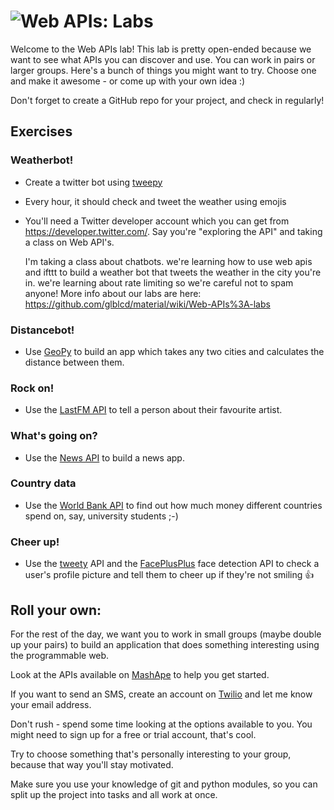 # ![Web APIs: Labs](../blob/master/assets/img/GC_Logo_artwork_RGB-LOGO_colour_SMALL.png?raw=true) 

Welcome to the Web APIs lab! This lab is pretty open-ended because we want to see what APIs you can discover and use. You can work in pairs or larger groups. Here's a bunch of things you might want to try. Choose one and make it awesome - or come up with your own idea :)

Don't forget to create a GitHub repo for your project, and check in regularly!

## Exercises

### Weatherbot!
* Create a twitter bot using [tweepy](http://www.tweepy.org/)
* Every hour, it should check and tweet the weather using emojis
* You'll need a Twitter developer account which you can get from https://developer.twitter.com/. Say you're "exploring the API" and taking a class on Web API's.

    I'm taking a class about chatbots. we're learning how to use web apis and ifttt to build a weather bot that tweets the weather in the city you're in. we're learning about rate limiting so we're careful not to spam anyone! More info about our labs are here: https://github.com/glblcd/material/wiki/Web-APIs%3A-labs

### Distancebot!
* Use [GeoPy](https://github.com/geopy/geopy) to build an app which takes any two cities and calculates the distance between them.

### Rock on!
* Use the [LastFM API](http://www.last.fm/api) to tell a person about their favourite artist.

### What's going on?
* Use the [News API](https://newsapi.org/#documentation) to build a news app.

### Country data
* Use the [World Bank API](https://wbdata.readthedocs.io/en/latest/) to find out how much money different countries spend on, say, university students ;-)

### Cheer up!
* Use the [tweety](http://www.tweepy.org/) API and the [FacePlusPlus](https://market.mashape.com/faceplusplus/faceplusplus-face-detection) face detection API to check a user's profile picture and tell them to cheer up if they're not smiling 👍 

## Roll your own:

For the rest of the day, we want you to work in small groups 
(maybe double up your pairs) to build an application that does something interesting using the programmable
web.

Look at the APIs available on [MashApe](https://market.mashape.com/explore) to help you get started.

If you want to send an SMS, create an account on [Twilio](https://www.twilio.com) and let me know your email address.

Don't rush - spend some time looking at the options available to you. You might need to sign up for a
free or trial account, that's cool.

Try to choose something that's personally interesting to your group, because that way you'll stay motivated.

Make sure you use your knowledge of git and python modules, so you can split up the project into tasks and all
work at once.